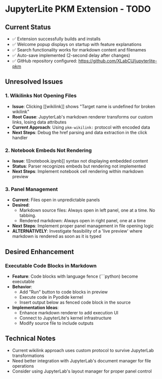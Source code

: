 # JupyterLite PKM Extension - TODO

## Current Status
- ✅ Extension successfully builds and installs
- ✅ Welcome popup displays on startup with feature explanations
- ✅ Search functionality works for markdown content and filenames
- ✅ Auto-save implemented (2-second delay after changes)
- ✅ GitHub repository configured: https://github.com/XLabCU/jupyterlite-pkm

## Unresolved Issues

### 1. Wikilinks Not Opening Files
- **Issue**: Clicking [[wikilink]] shows "Target name is undefined for broken wikilink" 
- **Root Cause**: JupyterLab's markdown renderer transforms our custom links, losing data attributes
- **Current Approach**: Using `pkm-wikilink:` protocol with encoded data
- **Next Steps**: Debug the href parsing and data extraction in the click handler

### 2. Notebook Embeds Not Rendering
- **Issue**: ![[notebook.ipynb]] syntax not displaying embedded content
- **Status**: Parser recognizes embeds but rendering not implemented
- **Next Steps**: Implement notebook cell rendering within markdown preview

### 3. Panel Management
- **Current**: Files open in unpredictable panels
- **Desired**: 
  - Markdown source files: Always open in left panel, one at a time. No tabbing.
  - Rendered markdown: Always open in right panel, one at a time
- **Next Steps**: Implement proper panel management in file opening logic
- **ALTERNATIVELY**: Investigate feasibility of a 'live preview' where markdown is rendered as soon as it is typed

## Desired Enhancement

### Executable Code Blocks in Markdown
- **Feature**: Code blocks with language fence (```python) become executable
- **Behavior**: 
  - Add "Run" button to code blocks in preview
  - Execute code in Pyodide kernel
  - Insert output below as fenced code block in the source
- **Implementation Ideas**:
  - Enhance markdown renderer to add execution UI
  - Connect to JupyterLite's kernel infrastructure
  - Modify source file to include outputs

## Technical Notes
- Current wikilink approach uses custom protocol to survive JupyterLab transformations
- Need better integration with JupyterLab's document manager for file operations
- Consider using JupyterLab's layout manager for proper panel control